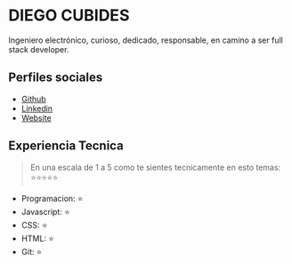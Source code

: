 # DIEGO CUBIDES

Ingeniero electrónico, curioso, dedicado, responsable, en camino a ser full stack developer.

## Perfiles sociales

- [Github](https://github.com/d1360cub/)
- [Linkedin](https://linkedin.com/in/diego-cubides-877b90109/)
- [Website](https://gogole.com/)

## Experiencia Tecnica
> En una escala de 1 a 5 como te sientes tecnicamente en esto temas:  ⭐️⭐️⭐️⭐️⭐️

- Programacion: ⭐️
- Javascript: ⭐️
- CSS: ⭐️
- HTML: ⭐️
- Git: ⭐️
